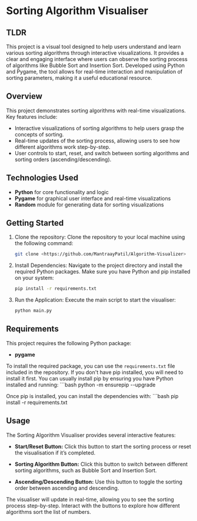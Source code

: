 # Sorting Algorithm Visualiser

## TLDR
This project is a visual tool designed to help users understand and learn various sorting algorithms through interactive visualizations. It provides a clear and engaging interface where users can observe the sorting process of algorithms like Bubble Sort and Insertion Sort. Developed using Python and Pygame, the tool allows for real-time interaction and manipulation of sorting parameters, making it a useful educational resource.

## Overview

This project demonstrates sorting algorithms with real-time visualizations. Key features include:

- Interactive visualizations of sorting algorithms to help users grasp the concepts of sorting.
- Real-time updates of the sorting process, allowing users to see how different algorithms work step-by-step.
- User controls to start, reset, and switch between sorting algorithms and sorting orders (ascending/descending).

## Technologies Used

- **Python** for core functionality and logic
- **Pygame** for graphical user interface and real-time visualizations
- **Random** module for generating data for sorting visualizations

## Getting Started

1. Clone the repository:
    Clone the repository to your local machine using the following command:
   ```bash
   git clone <https://github.com/MantraayPatil/Algorithm-Visualizer>

2. Install Dependencies:
    Navigate to the project directory and install the required Python packages. Make sure you have Python and pip installed on your system:
   ```bash
   pip install -r requirements.txt

3. Run the Application:
    Execute the main script to start the visualiser:
   ```bash
   python main.py

## Requirements

This project requires the following Python package:

- **pygame**

To install the required package, you can use the `requirements.txt` file included in the repository. If you don't have pip installed, you will need to install it first. You can usually install pip by ensuring you have Python installed and running:
    ```bash
    python -m ensurepip --upgrade

Once pip is installed, you can install the dependencies with:
    ```bash
    pip install -r requirements.txt

## Usage

The Sorting Algorithm Visualiser provides several interactive features:

- **Start/Reset Button:**
  Click this button to start the sorting process or reset the visualisation if it’s completed.

- **Sorting Algorithm Button:**
  Click this button to switch between different sorting algorithms, such as Bubble Sort and Insertion Sort.

- **Ascending/Descending Button:**
  Use this button to toggle the sorting order between ascending and descending.

The visualiser will update in real-time, allowing you to see the sorting process step-by-step. Interact with the buttons to explore how different algorithms sort the list of numbers.



